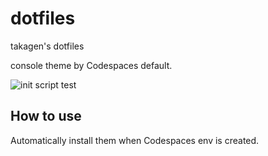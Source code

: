 # dotfiles

takagen's dotfiles

console theme by Codespaces default.

![init script test](https://github.com/gentksb/dotfiles/workflows/UbuntuCI/badge.svg)

## How to use

Automatically install them when Codespaces env is created.
